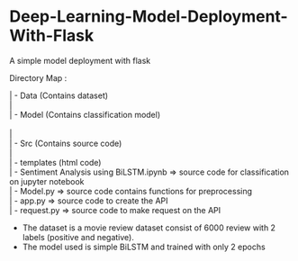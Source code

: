 # Deep-Learning-Model-Deployment-With-Flask
A simple model deployment with flask

Directory Map :

| - Data (Contains dataset) <br/>
| <br/>
| - Model (Contains classification model) <br/>   
| <br/>
| - Src (Contains source code)<br/>
    | <br/>
    | - templates (html code) <br/>
    | - Sentiment Analysis using BiLSTM.ipynb => source code for classification on jupyter notebook <br/>
    | - Model.py => source code contains functions for preprocessing <br/>
    | - app.py => source code to create the API <br/>
    | - request.py => source code to make request on the API <br/>

- The dataset is a movie review dataset consist of 6000 review with 2 labels (positive and negative).
- The model used is simple BiLSTM and trained with only 2 epochs
